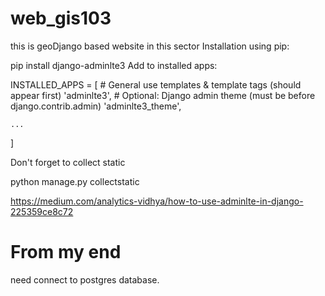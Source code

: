 # web_gis103



this is geoDjango based website in this sector
Installation using pip:

pip install django-adminlte3
Add to installed apps:

INSTALLED_APPS = [
     # General use templates & template tags (should appear first)
    'adminlte3',
     # Optional: Django admin theme (must be before django.contrib.admin)
    'adminlte3_theme',

    ...
]

Don't forget to collect static

python manage.py collectstatic 


https://medium.com/analytics-vidhya/how-to-use-adminlte-in-django-225359ce8c72
# From my end
need connect to postgres database.

